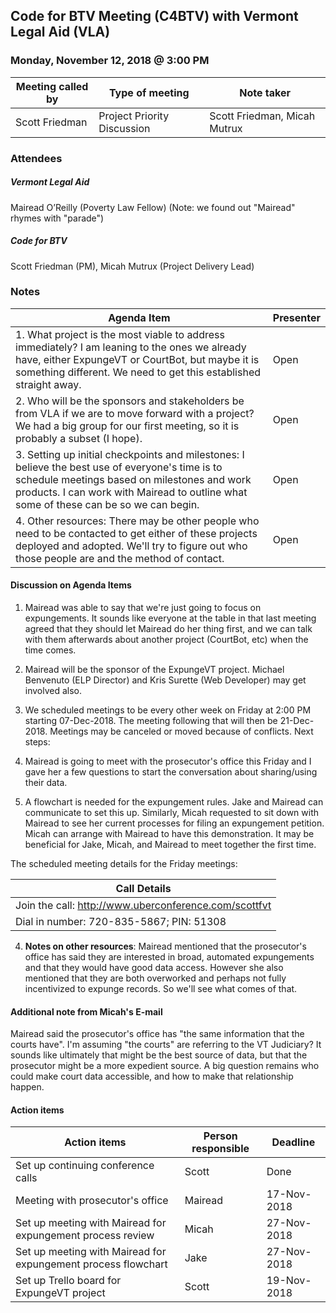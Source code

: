 ## Code for BTV Meeting (C4BTV) with Vermont Legal Aid (VLA)
### Monday, November 12, 2018 @ 3:00 PM

| Meeting called by | Type of meeting | Note taker
| --- | --- | --- |
| Scott Friedman | Project Priority Discussion | Scott Friedman, Micah Mutrux

### Attendees
##### Vermont Legal Aid
Mairead O’Reilly (Poverty Law Fellow)
(Note: we found out "Mairead" rhymes with "parade")
##### Code for BTV
Scott Friedman (PM), Micah Mutrux (Project Delivery Lead)

### Notes

| Agenda Item  | Presenter |
| --- | --- |
| 1. What project is the most viable to address immediately? I am leaning to the ones we already have, either ExpungeVT or CourtBot, but maybe it is something different. We need to get this established straight away. | Open |
| 2. Who will be the sponsors and stakeholders be from VLA if we are to move forward with a project? We had a big group for our first meeting, so it is probably a subset (I hope). | Open |
| 3. Setting up initial checkpoints and milestones: I believe the best use of everyone's time is to schedule meetings based on milestones and work products. I can work with Mairead to outline what some of these can be so we can begin. | Open |
| 4. Other resources: There may be other people who need to be contacted to get either of these projects deployed and adopted. We'll try to figure out who those people are and the method of contact. | Open |

#### Discussion on Agenda Items
1. Mairead was able to say that we're just going to focus on expungements.  It sounds like everyone at the table in that last meeting agreed that they should let Mairead do her thing first, and we can talk with them afterwards about another project (CourtBot, etc) when the time comes.


2. Mairead will be the sponsor of the ExpungeVT project. Michael Benvenuto (ELP Director) and Kris Surette (Web Developer) may get involved also.


3. We scheduled meetings to be every other week on Friday at 2:00 PM starting 07-Dec-2018. The meeting following that will then be 21-Dec-2018. Meetings may be canceled or moved because of conflicts. Next steps:
  1. Mairead is going to meet with the prosecutor's office this Friday and I gave her a few questions to start the conversation about sharing/using their data.
  2. A flowchart is needed for the expungement rules. Jake and Mairead can communicate to set this up. Similarly, Micah requested to sit down with Mairead to see her current processes for filing an expungement petition. Micah can arrange with Mairead to have this demonstration. It may be beneficial for Jake, Micah, and Mairead to meet together the first time.

The scheduled meeting details for the Friday meetings:

| Call Details |
| --- |
| Join the call: http://www.uberconference.com/scottfvt |
| Dial in number: 720-835-5867; PIN: 51308 |

4. __Notes on other resources__: Mairead mentioned that the prosecutor's office has said they are interested in broad, automated expungements and that they would have good data access. However she also mentioned that they are both overworked and perhaps not fully incentivized to expunge records.  So we'll see what comes of that.

#### Additional note from Micah's E-mail
Mairead said the prosecutor's office has "the same information that the courts have".  I'm assuming "the courts" are referring to the VT Judiciary?  It sounds like ultimately that might be the best source of data, but that the prosecutor might be a more expedient source.  A big question remains who could make court data accessible, and how to make that relationship happen.

#### Action items

| Action items | Person responsible | Deadline |
| --- | --- | --- |
| Set up continuing conference calls | Scott | Done |
| Meeting with prosecutor's office | Mairead  | 17-Nov-2018 |
| Set up meeting with Mairead for expungement process review | Micah | 27-Nov-2018 |
| Set up meeting with Mairead for expungement process flowchart | Jake | 27-Nov-2018 |
| Set up Trello board for ExpungeVT project | Scott | 19-Nov-2018 |
